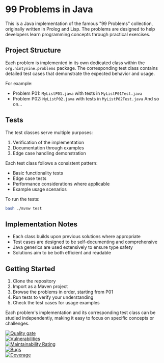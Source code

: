 # 99 Problems in Java

This is a Java implementation of the famous "99 Problems" collection, originally written in Prolog and Lisp. The problems are designed to help developers learn programming concepts through practical exercises.

## Project Structure

Each problem is implemented in its own dedicated class within the `org.nintynine.problems` package. The corresponding test class contains detailed test cases that demonstrate the expected behavior and usage.

For example:
- Problem P01: `MyListP01.java` with tests in `MyListP01Test.java`
- Problem P02: `MyListP02.java` with tests in `MyListP02Test.java`
  And so on...

## Tests

The test classes serve multiple purposes:
1. Verification of the implementation
2. Documentation through examples
3. Edge case handling demonstration

Each test class follows a consistent pattern:
- Basic functionality tests
- Edge case tests
- Performance considerations where applicable
- Example usage scenarios

To run the tests:
```bash
bash ./mvnw test
```

## Implementation Notes

- Each class builds upon previous solutions where appropriate
- Test cases are designed to be self-documenting and comprehensive
- Java generics are used extensively to ensure type safety
- Solutions aim to be both efficient and readable

## Getting Started

1. Clone the repository
2. Import as a Maven project
3. Browse the problems in order, starting from P01
4. Run tests to verify your understanding
5. Check the test cases for usage examples

Each problem's implementation and its corresponding test class can be studied independently, making it easy to focus on specific concepts or challenges.


[![Quality gate](https://sonarcloud.io/api/project_badges/quality_gate?project=ganesh47_java-99-problems)](https://sonarcloud.io/summary/new_code?id=ganesh47_java-99-problems)  
[![Vulnerabilities](https://sonarcloud.io/api/project_badges/measure?project=ganesh47_java-99-problems&metric=vulnerabilities)](https://sonarcloud.io/summary/new_code?id=ganesh47_java-99-problems)  
[![Maintainability Rating](https://sonarcloud.io/api/project_badges/measure?project=ganesh47_java-99-problems&metric=sqale_rating)](https://sonarcloud.io/summary/new_code?id=ganesh47_java-99-problems)  
[![Bugs](https://sonarcloud.io/api/project_badges/measure?project=ganesh47_java-99-problems&metric=bugs)](https://sonarcloud.io/summary/new_code?id=ganesh47_java-99-problems)  
[![Coverage](https://img.shields.io/sonar/coverage/ganesh47_java-99-problems?server=https%3A%2F%2Fsonarcloud.io&style=plastic)](https://sonarcloud.io/summary/new_code?id=ganesh47_java-99-problems)
